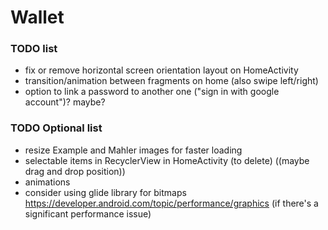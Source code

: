 # Wallet

### TODO list
 - fix or remove horizontal screen orientation layout on HomeActivity
 - transition/animation between fragments on home (also swipe left/right)
 - option to link a password to another one ("sign in with google account")? maybe?
 
### TODO Optional list
 - resize Example and Mahler images for faster loading
 - selectable items in RecyclerView in HomeActivity (to delete) ((maybe drag and drop position))
 - animations
 - consider using glide library for bitmaps https://developer.android.com/topic/performance/graphics (if there's a significant performance issue)
